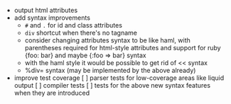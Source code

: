 - output html attributes
- add syntax improvements
    - `#` and `.` for id and class attributes
    - `div` shortcut when there's no tagname
    - consider changing attributes syntax to be like haml, with parentheses required for html-style attributes and support for ruby {foo: bar} and maybe {:foo => bar} syntax
    - with the haml style it would be possible to get rid of << syntax
    - %div= syntax (may be implemented by the above already)
- improve test coverage
    [ ] parser tests for low-coverage areas like liquid output
    [ ] compiler tests
    [ ] tests for the above new syntax features when they are introduced